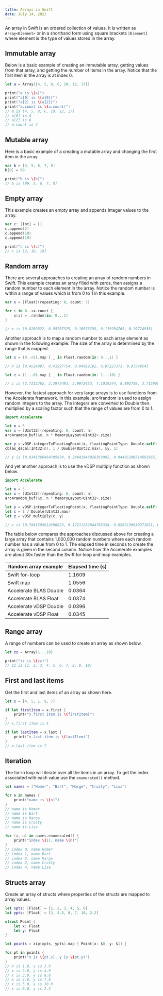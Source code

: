 ```yaml
---
title: Arrays in Swift
date: July 14, 2023
---
```


An array in Swift is an ordered collection of values. It is written as `Array<Element>` or in a shorthand form using square brackets `[Element]` where element is the type of values stored in the array.

## Immutable array

Below is a basic example of creating an immutable array, getting values from that array, and getting the number of items in the array. Notice that the first item in the array is at index 0.

```swift
let a = Array([4, 5, 8, 6, 10, 12, 17])

print("a is \(a)")
print("a[0] is \(a[0])")
print("a[2] is \(a[2])")
print("a.count is \(a.count)")
// a is [4, 5, 8, 6, 10, 12, 17]
// a[0] is 4
// a[2] is 8
// a.count is 7
```

## Mutable array

Here is a basic example of a creating a mutable array and changing the first item in the array.

```swift
var b = [4, 5, 6, 7, 8]
b[0] = 99

print("b is \(b)")
// b is [99, 5, 6, 7, 8]
```

## Empty array

This example creates an empty array and appends integer values to the array.

```swift
var c: [Int] = []
c.append(2)
c.append(10)
c.append(19)

print("c is \(c)")
// c is [2, 10, 19]
```

## Random array

There are several approaches to creating an array of random numbers in Swift. This example creates an array filled with zeros, then assigns a random number to each element in the array. Notice the random number is within a range of values which is from 0 to 1 in this example.

```swift
var x = [Float](repeating: 0, count: 5)

for i in 0..<x.count {
    x[i] = .random(in: 0...1)
}

// x is [0.8209822, 0.85707325, 0.10973239, 0.119954765, 0.19724935]
```

Another approach is to map a random number to each array element as shown in the following example. The size of the array is determined by the range that is mapped.

```swift
let x = (0..<5).map { _ in Float.random(in: 0...1) }

// x is [0.4514997, 0.41597754, 0.04589182, 0.07227373, 0.9754954]

let z = (1...6).map { _ in Float.random(in: 1...10) }

// z is [2.7215362, 3.2972493, 2.9972453, 7.1019344, 8.892759, 3.715058]
```

However, the fastest approach for very large arrays is to use functions from the Accelerate framework. In this example, arc4random is used to assign random integers to the array. The integers are converted to Double then multiplied by a scaling factor such that the range of values are from 0 to 1.

```swift
import Accelerate

let n = 5
var x = [UInt32](repeating: 0, count: n)
arc4random_buf(&x, n * MemoryLayout<UInt32>.size)

var y = vDSP.integerToFloatingPoint(x, floatingPointType: Double.self)
cblas_dscal(Int32(n), 1 / Double(UInt32.max), &y, 1)

// y is [0.8341360464305934, 0.24041946028369002, 0.04481290514692965, 0.6746670607651274, 0.7728101240407699]
```

And yet another approach is to use the vDSP multiply function as shown below.

```swift
import Accelerate

let n = 5
var x = [UInt32](repeating: 0, count: n)
arc4random_buf(&x, n * MemoryLayout<UInt32>.size)

let y = vDSP.integerToFloatingPoint(x, floatingPointType: Double.self)
let c = 1 / Double(UInt32.max)
let z = vDSP.multiply(c, y)

// z is [0.7841595014986023, 0.12211232844789334, 0.6589130530271011, 0.4871890585606892, 0.2029429211288092]
```

The table below compares the approaches discussed above for creating a large array that contains 1,000,000 random numbers where each random number has a value from 0 to 1. The elapsed time in seconds to create the array is given in the second column. Notice how the Accelerate examples are about 30x faster than the Swift for-loop and map examples.

<table class="table table-dark table-hover">
    <thead>
        <tr>
            <th scope="col">Random array example</th>
            <th scope="col">Elapsed time (s)</th>
        </tr>
    </thead>
    <tbody>
        <tr>
            <td>Swift for-loop</td>
            <td>1.1609</td>
        </tr>
        <tr>
            <td>Swift map</td>
            <td>1.0556</td>
        </tr>
        <tr>
            <td>Accelerate BLAS Double</td>
            <td>0.0364</td>
        </tr>
        <tr>
            <td>Accelerate BLAS Float</td>
            <td>0.0374</td>
        </tr>
        <tr>
            <td>Accelerate vDSP Double</td>
            <td>0.0396</td>
        </tr>
        <tr>
            <td>Accelerate vDSP Float</td>
            <td>0.0345</td>
        </tr>
    </tbody>
</table>

## Range array

A range of numbers can be used to create an array as shown below.

```swift
let zz = Array(1...10)

print("zz is \(zz)")
// zz is [1, 2, 3, 4, 5, 6, 7, 8, 9, 10]
```

## First and last items

Get the first and last items of an array as shown here.

```swift
let x = [4, 5, 1, 9, 7]

if let firstItem = x.first {
    print("x.first item is \(firstItem)")
}
// x.first item is 4

if let lastItem = x.last {
    print("x.last item is \(lastItem)")
}
// x.last item is 7
```

## Iteration

The for-in loop will iterate over all the items in an array. To get the index associated with each value use the `enumerated()` method.

```swift
let names = ["Homer", "Bart", "Marge", "Crusty", "Lisa"]

for n in names {
    print("name is \(n)")
}
// name is Homer
// name is Bart
// name is Marge
// name is Crusty
// name is Lisa

for (i, n) in names.enumerated() {
    print("index \(i), name \(n)")
}
// index 0, name Homer
// index 1, name Bart
// index 2, name Marge
// index 3, name Crusty
// index 4, name Lisa
```

## Structs array

Create an array of structs where properties of the structs are mapped to array values.

```swift
let xpts: [Float] = [1, 2, 3, 4, 5, 6]
let ypts: [Float] = [3, 4.5, 8, 7, 10, 2.2]

struct Point {
    let x: Float
    let y: Float
}

let points = zip(xpts, ypts).map { Point(x: $0, y: $1) }

for pt in points {
    print("x is \(pt.x), y is \(pt.y)")
}
// x is 1.0, y is 3.0
// x is 2.0, y is 4.5
// x is 3.0, y is 8.0
// x is 4.0, y is 7.0
// x is 5.0, y is 10.0
// x is 6.0, y is 2.2
```
